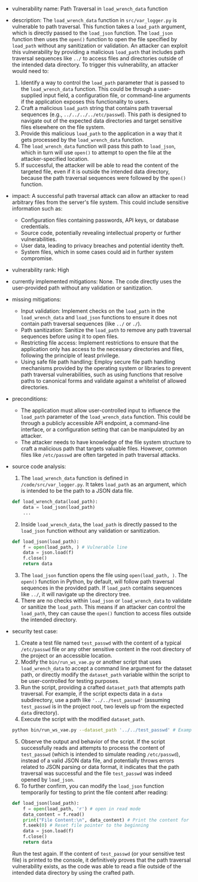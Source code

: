 - vulnerability name: Path Traversal in `load_wrench_data` function
- description: The `load_wrench_data` function in `src/var_logger.py` is vulnerable to path traversal. This function takes a `load_path` argument, which is directly passed to the `load_json` function. The `load_json` function then uses the `open()` function to open the file specified by `load_path` without any sanitization or validation. An attacker can exploit this vulnerability by providing a malicious `load_path` that includes path traversal sequences like `../` to access files and directories outside of the intended data directory.
    To trigger this vulnerability, an attacker would need to:
    1. Identify a way to control the `load_path` parameter that is passed to the `load_wrench_data` function. This could be through a user-supplied input field, a configuration file, or command-line arguments if the application exposes this functionality to users.
    2. Craft a malicious `load_path` string that contains path traversal sequences (e.g., `../../../../etc/passwd`). This path is designed to navigate out of the expected data directories and target sensitive files elsewhere on the file system.
    3. Provide this malicious `load_path` to the application in a way that it gets processed by the `load_wrench_data` function.
    4. The `load_wrench_data` function will pass this path to `load_json`, which in turn will use `open()` to attempt to open the file at the attacker-specified location.
    5. If successful, the attacker will be able to read the content of the targeted file, even if it is outside the intended data directory, because the path traversal sequences were followed by the `open()` function.
- impact: A successful path traversal attack can allow an attacker to read arbitrary files from the server's file system. This could include sensitive information such as:
    - Configuration files containing passwords, API keys, or database credentials.
    - Source code, potentially revealing intellectual property or further vulnerabilities.
    - User data, leading to privacy breaches and potential identity theft.
    - System files, which in some cases could aid in further system compromise.
- vulnerability rank: High
- currently implemented mitigations: None. The code directly uses the user-provided path without any validation or sanitization.
- missing mitigations:
    - Input validation: Implement checks on the `load_path` in the `load_wrench_data` and `load_json` functions to ensure it does not contain path traversal sequences (like `../` or `./`).
    - Path sanitization: Sanitize the `load_path` to remove any path traversal sequences before using it to open files.
    - Restricting file access:  Implement restrictions to ensure that the application only has access to the necessary directories and files, following the principle of least privilege.
    - Using safe file path handling: Employ secure file path handling mechanisms provided by the operating system or libraries to prevent path traversal vulnerabilities, such as using functions that resolve paths to canonical forms and validate against a whitelist of allowed directories.
- preconditions:
    - The application must allow user-controlled input to influence the `load_path` parameter of the `load_wrench_data` function. This could be through a publicly accessible API endpoint, a command-line interface, or a configuration setting that can be manipulated by an attacker.
    - The attacker needs to have knowledge of the file system structure to craft a malicious path that targets valuable files. However, common files like `/etc/passwd` are often targeted in path traversal attacks.
- source code analysis:
    1. The `load_wrench_data` function is defined in `/code/src/var_logger.py`. It takes `load_path` as an argument, which is intended to be the path to a JSON data file.
    ```python
    def load_wrench_data(load_path):
        data = load_json(load_path)
        ...
    ```
    2. Inside `load_wrench_data`, the `load_path` is directly passed to the `load_json` function without any validation or sanitization.
    ```python
    def load_json(load_path):
        f = open(load_path, ) # Vulnerable line
        data = json.load(f)
        f.close()
        return data
    ```
    3. The `load_json` function opens the file using `open(load_path, )`. The `open()` function in Python, by default, will follow path traversal sequences in the provided path. If `load_path` contains sequences like `../`, it will navigate up the directory tree.
    4. There are no checks within `load_json` or `load_wrench_data` to validate or sanitize the `load_path`. This means if an attacker can control the `load_path`, they can cause the `open()` function to access files outside the intended directory.

- security test case:
    1. Create a test file named `test_passwd` with the content of a typical `/etc/passwd` file or any other sensitive content in the root directory of the project or an accessible location.
    2. Modify the `bin/run_ws_vae.py` or another script that uses `load_wrench_data` to accept a command line argument for the dataset path, or directly modify the `dataset_path` variable within the script to be user-controlled for testing purposes.
    3. Run the script, providing a crafted `dataset_path` that attempts path traversal. For example, if the script expects data in a `data` subdirectory, use a path like `'../../test_passwd'` (assuming `test_passwd` is in the project root, two levels up from the expected `data` directory).
    4. Execute the script with the modified `dataset_path`.
    ```bash
    python bin/run_ws_vae.py --dataset_path '../../test_passwd' # Example command if script is modified to accept dataset_path argument
    ```
    5. Observe the output and behavior of the script. If the script successfully reads and attempts to process the content of `test_passwd` (which is intended to simulate reading `/etc/passwd`), instead of a valid JSON data file, and potentially throws errors related to JSON parsing or data format, it indicates that the path traversal was successful and the file `test_passwd` was indeed opened by `load_json`.
    6. To further confirm, you can modify the `load_json` function temporarily for testing to print the file content after reading:
    ```python
    def load_json(load_path):
        f = open(load_path, 'r') # open in read mode
        data_content = f.read()
        print("File Content:\n", data_content) # Print the content for debugging
        f.seek(0) # Reset file pointer to the beginning
        data = json.load(f)
        f.close()
        return data
    ```
    Run the test again. If the content of `test_passwd` (or your sensitive test file) is printed to the console, it definitively proves that the path traversal vulnerability exists, as the code was able to read a file outside of the intended data directory by using the crafted path.